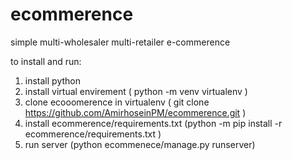# ecommerence
simple multi-wholesaler multi-retailer e-commerence


to install and run:

1. install python
2. install virtual envirement ( python -m venv virtualenv )
3. clone ecooomerence in virtualenv ( git clone https://github.com/AmirhoseinPM/ecommerence.git )
4. install ecommerence/requirements.txt (python -m pip install -r ecommerence/requirements.txt )
5.  run server (python ecommenece/manage.py runserver)

